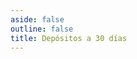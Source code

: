 ```yaml
---
aside: false
outline: false
title: Depósitos a 30 días
---
```


<script setup>
import { useRoute, useData } from 'vitepress'

const route = useRoute()

const { isDark } = useData()
</script>

<OAOperation operation-id="get-finanzas-tasas-depositos-30-dias" />

<!--@include: ./parts/get-finanzas-tasas-depositos-30-dias-footer.md -->
